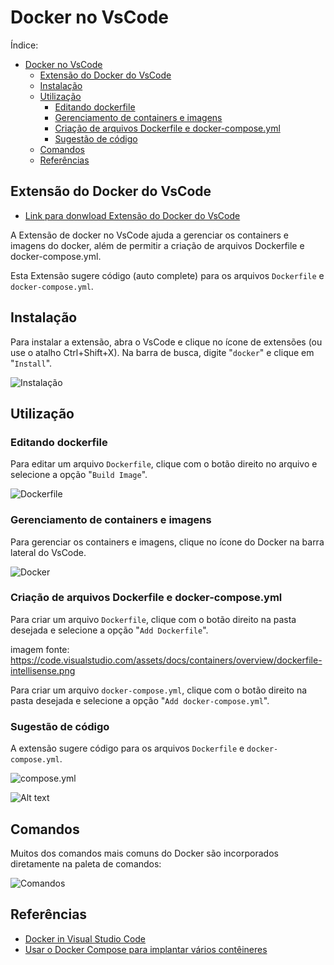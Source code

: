 # Docker no VsCode

Índice:

- [Docker no VsCode](#docker-no-vscode)
  - [Extensão do Docker do VsCode](#extensão-do-docker-do-vscode)
  - [Instalação](#instalação)
  - [Utilização](#utilização)
    - [Editando dockerfile](#editando-dockerfile)
    - [Gerenciamento de containers e imagens](#gerenciamento-de-containers-e-imagens)
    - [Criação de arquivos Dockerfile e docker-compose.yml](#criação-de-arquivos-dockerfile-e-docker-composeyml)
    - [Sugestão de código](#sugestão-de-código)
  - [Comandos](#comandos)
  - [Referências](#referências)


## Extensão do Docker do VsCode

- [Link para donwload Extensão do Docker do VsCode](https://marketplace.visualstudio.com/items?itemName=ms-azuretools.vscode-docker)


A Extensão de docker no VsCode ajuda a gerenciar os containers e imagens do docker, além de permitir a criação de arquivos Dockerfile e docker-compose.yml.

Esta Extensão sugere código (auto complete) para os arquivos `Dockerfile` e `docker-compose.yml`.

## Instalação

Para instalar a extensão, abra o VsCode e clique no ícone de extensões (ou use o atalho Ctrl+Shift+X). Na barra de busca, digite "`docker`" e clique em "`Install`".

![Instalação](https://code.visualstudio.com/assets/docs/containers/overview/installation-extension-search.png)

## Utilização

### Editando dockerfile

Para editar um arquivo `Dockerfile`, clique com o botão direito no arquivo e selecione a opção "`Build Image`".

![Dockerfile](https://code.visualstudio.com/assets/docs/containers/overview/dockerfile-intellisense.png)


### Gerenciamento de containers e imagens

Para gerenciar os containers e imagens, clique no ícone do Docker na barra lateral do VsCode.

![Docker](https://code.visualstudio.com/assets/docs/containers/overview/docker-view-context-menu.gif)


### Criação de arquivos Dockerfile e docker-compose.yml

Para criar um arquivo `Dockerfile`, clique com o botão direito na pasta desejada e selecione a opção "`Add Dockerfile`".

imagem fonte: https://code.visualstudio.com/assets/docs/containers/overview/dockerfile-intellisense.png

Para criar um arquivo `docker-compose.yml`, clique com o botão direito na pasta desejada e selecione a opção "`Add docker-compose.yml`".

### Sugestão de código

A extensão sugere código para os arquivos `Dockerfile` e `docker-compose.yml`.

![compose.yml](https://code.visualstudio.com/assets/docs/containers/overview/tab-completions.gif)

![Alt text](https://code.visualstudio.com/assets/docs/containers/overview/select-subset.gif)


## Comandos

Muitos dos comandos mais comuns do Docker são incorporados diretamente na paleta de comandos:

![Comandos](https://code.visualstudio.com/assets/docs/containers/overview/command-palette.png)




## Referências
- [Docker in Visual Studio Code](https://code.visualstudio.com/docs/containers/overview)
- [Usar o Docker Compose para implantar vários contêineres](https://learn.microsoft.com/pt-br/azure/cognitive-services/containers/docker-compose-recipe)
